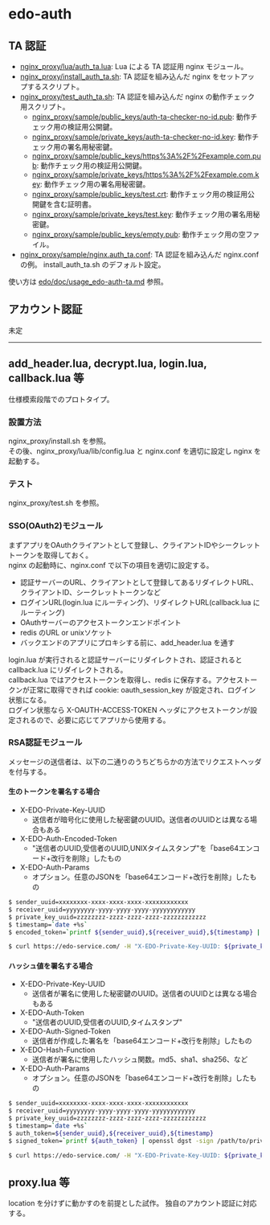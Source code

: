 edo-auth
=======


TA 認証
---

+ [nginx_proxy/lua/auth_ta.lua](nginx_proxy/lua/auth_ta.lua): Lua による TA 認証用 nginx モジュール。
+ [nginx_proxy/install_auth_ta.sh](nginx_proxy/install_auth_ta.sh): TA 認証を組み込んだ nginx をセットアップするスクリプト。
+ [nginx_proxy/test_auth_ta.sh](nginx_proxy/test_auth_ta.sh): TA 認証を組み込んだ nginx の動作チェック用スクリプト。
    + [nginx_proxy/sample/public_keys/auth-ta-checker-no-id.pub](nginx_proxy/sample/public_keys/auth-ta-checker-no-id.pub): 動作チェック用の検証用公開鍵。
    + [nginx_proxy/sample/private_keys/auth-ta-checker-no-id.key](nginx_proxy/sample/private_keys/auth-ta-checker-no-id.key): 動作チェック用の署名用秘密鍵。
    + [nginx_proxy/sample/public_keys/https%3A%2F%2Fexample.com.pub](nginx_proxy/sample/public_keys/https%3A%2F%2Fexample.com.pub): 動作チェック用の検証用公開鍵。
    + [nginx_proxy/sample/private_keys/https%3A%2F%2Fexample.com.key](nginx_proxy/sample/private_keys/https%3A%2F%2Fexample.com.key): 動作チェック用の署名用秘密鍵。
    + [nginx_proxy/sample/public_keys/test.crt](nginx_proxy/sample/public_keys/test.crt): 動作チェック用の検証用公開鍵を含む証明書。
    + [nginx_proxy/sample/private_keys/test.key](nginx_proxy/sample/private_keys/test.key): 動作チェック用の署名用秘密鍵。
    + [nginx_proxy/sample/public_keys/empty.pub](nginx_proxy/sample/public_keys/empty.pub): 動作チェック用の空ファイル。
+ [nginx_proxy/sample/nginx.auth_ta.conf](nginx_proxy/sample/nginx.auth_ta.conf): TA 認証を組み込んだ nginx.conf の例。
  install_auth_ta.sh のデフォルト設定。

使い方は [edo/doc/usage_edo-auth-ta.md](https://github.com/realglobe-Inc/edo/blob/development/doc/usage_edo-auth-ta.md) 参照。


アカウント認証
---
未定


---


add_header.lua, decrypt.lua, login.lua, callback.lua 等
---
仕様模索段階でのプロトタイプ。

### 設置方法

nginx_proxy/install.sh を参照。  
その後、nginx_proxy/lua/lib/config.lua と nginx.conf を適切に設定し nginx を起動する。  

### テスト

nginx_proxy/test.sh を参照。  

### SSO(OAuth2)モジュール

まずアプリをOAuthクライアントとして登録し、クライアントIDやシークレットトークンを取得しておく。  
nginx の起動時に、nginx.conf で以下の項目を適切に設定する。  

* 認証サーバーのURL、クライアントとして登録してあるリダイレクトURL、クライアントID、シークレットトークンなど  
* ログインURL(login.lua にルーティング)、リダイレクトURL(callback.lua にルーティング)  
* OAuthサーバーのアクセストークンエンドポイント  
* redis のURL or unixソケット  
* バックエンドのアプリにプロキシする前に、add_header.lua を通す  

login.lua が実行されると認証サーバーにリダイレクトされ、認証されると callback.lua にリダイレクトされる。  
callback.lua ではアクセストークンを取得し、redis に保存する。アクセストークンが正常に取得できれば cookie: oauth_session_key が設定され、ログイン状態になる。  
ログイン状態なら X-OAUTH-ACCESS-TOKEN ヘッダにアクセストークンが設定されるので、必要に応じてアプリから使用する。  

### RSA認証モジュール

メッセージの送信者は、以下の二通りのうちどちらかの方法でリクエストヘッダを付与する。  

#### 生のトークンを署名する場合

* X-EDO-Private-Key-UUID
  * 送信者が暗号化に使用した秘密鍵のUUID。送信者のUUIDとは異なる場合もある
* X-EDO-Auth-Encoded-Token
  * "送信者のUUID,受信者のUUID,UNIXタイムスタンプ"を「base64エンコード+改行を削除」したもの
* X-EDO-Auth-Params
  * オプション。任意のJSONを「base64エンコード+改行を削除」したもの

```sh
$ sender_uuid=xxxxxxxx-xxxx-xxxx-xxxx-xxxxxxxxxxxx
$ receiver_uuid=yyyyyyyy-yyyy-yyyy-yyyy-yyyyyyyyyyyy
$ private_key_uuid=zzzzzzzz-zzzz-zzzz-zzzz-zzzzzzzzzzzz
$ timestamp=`date +%s`
$ encoded_token=`printf ${sender_uuid},${receiver_uuid},${timestamp} | openssl rsautl -sign -inkey /path/to/private.key | openssl base64 | tr -d '\n'`

$ curl https://edo-service.com/ -H "X-EDO-Private-Key-UUID: ${private_key_uuid}" -H "X-EDO-Auth-Encoded-Token: ${encoded_token}" -H "X-EDO-Auth-Params: ..."
```

#### ハッシュ値を署名する場合

* X-EDO-Private-Key-UUID
  * 送信者が署名に使用した秘密鍵のUUID。送信者のUUIDとは異なる場合もある
* X-EDO-Auth-Token
  * "送信者のUUID,受信者のUUID,タイムスタンプ"
* X-EDO-Auth-Signed-Token
  * 送信者が作成した署名を「base64エンコード+改行を削除」したもの
* X-EDO-Hash-Function
  * 送信者が署名に使用したハッシュ関数。md5、sha1、sha256、など
* X-EDO-Auth-Params
  * オプション。任意のJSONを「base64エンコード+改行を削除」したもの

```sh
$ sender_uuid=xxxxxxxx-xxxx-xxxx-xxxx-xxxxxxxxxxxx
$ receiver_uuid=yyyyyyyy-yyyy-yyyy-yyyy-yyyyyyyyyyyy
$ private_key_uuid=zzzzzzzz-zzzz-zzzz-zzzz-zzzzzzzzzzzz
$ timestamp=`date +%s`
$ auth_token=${sender_uuid},${receiver_uuid},${timestamp}
$ signed_token=`printf ${auth_token} | openssl dgst -sign /path/to/private.key -sha256 | openssl base64 | tr -d '\n'`

$ curl https://edo-service.com/ -H "X-EDO-Private-Key-UUID: ${private_key_uuid}" -H "X-EDO-Auth-Token: ${auth_token}" -H "X-EDO-Auth-Signed-Token: ${signed_token}" -H "X-EDO-Hash-Function: sha256" -H "X-EDO-Auth-Params: ..."
```


proxy.lua 等
---
location を分けずに動かすのを前提とした試作。
独自のアカウント認証に対応する。